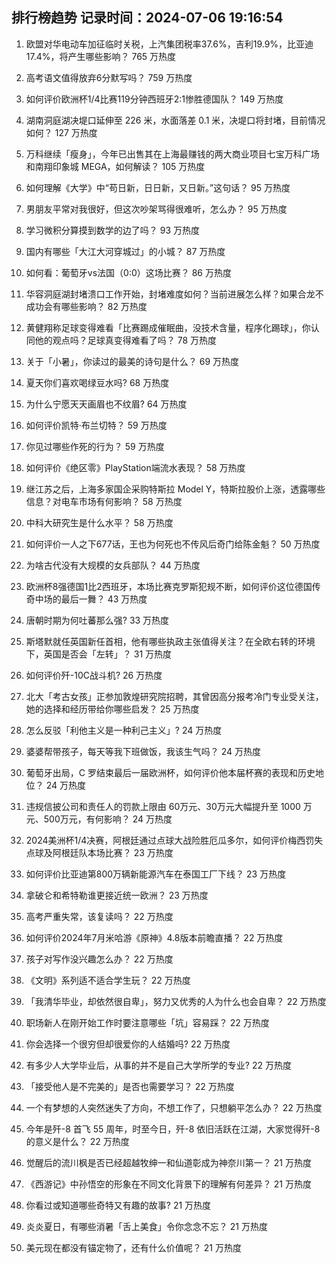
## 排行榜趋势 记录时间：2024-07-06 19:16:54
  
  1. 欧盟对华电动车加征临时关税，上汽集团税率37.6%，吉利19.9%，比亚迪17.4%，将产生哪些影响？ 765 万热度
    
  2. 高考语文值得放弃6分默写吗？ 759 万热度
    
  3. 如何评价欧洲杯1/4比赛119分钟西班牙2:1惨胜德国队？ 149 万热度
    
  4. 湖南洞庭湖决堤口延伸至 226 米，水面落差 0.1 米，决堤口将封堵，目前情况如何？ 127 万热度
    
  5. 万科继续「瘦身」，今年已出售其在上海最赚钱的两大商业项目七宝万科广场和南翔印象城 MEGA，如何解读？ 105 万热度
    
  6. 如何理解《大学》中“苟日新，日日新，又日新。”这句话？ 95 万热度
    
  7. 男朋友平常对我很好，但这次吵架骂得很难听，怎么办？ 95 万热度
    
  8. 学习微积分算摸到数学的边了吗？ 93 万热度
    
  9. 国内有哪些「大江大河穿城过」的小城？ 87 万热度
    
  10. 如何看：葡萄牙vs法国（0:0）这场比赛？ 86 万热度
    
  11. 华容洞庭湖封堵溃口工作开始，封堵难度如何？当前进展怎么样？如果合龙不成功会有哪些影响？ 82 万热度
    
  12. 黄健翔称足球变得难看「比赛踢成催眠曲，没技术含量，程序化踢球」，你认同他的观点吗？足球真变得难看了吗？ 78 万热度
    
  13. 关于「小暑」，你读过的最美的诗句是什么？ 69 万热度
    
  14. 夏天你们喜欢喝绿豆水吗? 68 万热度
    
  15. 为什么宁愿天天画眉也不纹眉? 64 万热度
    
  16. 如何评价凯特·布兰切特？ 59 万热度
    
  17. 你见过哪些作死的行为？ 59 万热度
    
  18. 如何评价《绝区零》PlayStation端流水表现？ 58 万热度
    
  19. 继江苏之后，上海多家国企采购特斯拉 Model Y，特斯拉股价上涨，透露哪些信息？对电车市场有何影响？ 58 万热度
    
  20. 中科大研究生是什么水平？ 58 万热度
    
  21. 如何评价一人之下677话，王也为何死也不传风后奇门给陈金魁？ 50 万热度
    
  22. 为啥古代没有大规模的女兵部队？ 44 万热度
    
  23. 欧洲杯8强德国1比2西班牙，本场比赛克罗斯犯规不断，如何评价这位德国传奇中场的最后一舞？ 43 万热度
    
  24. 唐朝时期为何吐蕃那么强? 33 万热度
    
  25. 斯塔默就任英国新任首相，他有哪些执政主张值得关注？在全欧右转的环境下，英国是否会「左转」？ 31 万热度
    
  26. 如何评价歼-10C战斗机? 26 万热度
    
  27. 北大「考古女孩」正参加敦煌研究院招聘，其曾因高分报考冷门专业受关注，她的选择和经历带给你哪些启发？ 25 万热度
    
  28. 怎么反驳「利他主义是一种利己主义」? 24 万热度
    
  29. 婆婆帮带孩子，每天等我下班做饭，我该生气吗？ 24 万热度
    
  30. 葡萄牙出局，C 罗结束最后一届欧洲杯，如何评价他本届杯赛的表现和历史地位？ 24 万热度
    
  31. 违规信披公司和责任人的罚款上限由 60万元、30万元大幅提升至 1000 万元、500万元，有何影响？ 24 万热度
    
  32. 2024美洲杯1/4决赛，阿根廷通过点球大战险胜厄瓜多尔，如何评价梅西罚失点球及阿根廷队本场比赛？ 23 万热度
    
  33. 如何评价比亚迪第800万辆新能源汽车在泰国工厂下线？ 23 万热度
    
  34. 拿破仑和希特勒谁更接近统一欧洲？ 23 万热度
    
  35. 高考严重失常，该复读吗？ 22 万热度
    
  36. 如何评价2024年7月米哈游《原神》4.8版本前瞻直播？ 22 万热度
    
  37. 孩子对写作没兴趣怎么办？ 22 万热度
    
  38. 《文明》系列适不适合学生玩？ 22 万热度
    
  39. 「我清华毕业，却依然很自卑」，努力又优秀的人为什么也会自卑？ 22 万热度
    
  40. 职场新人在刚开始工作时要注意哪些「坑」容易踩？ 22 万热度
    
  41. 你会选择一个很穷但却很爱你的人结婚吗? 22 万热度
    
  42. 有多少人大学毕业后，从事的并不是自己大学所学的专业? 22 万热度
    
  43. 「接受他人是不完美的」是否也需要学习？ 22 万热度
    
  44. 一个有梦想的人突然迷失了方向，不想工作了，只想躺平怎么办？ 22 万热度
    
  45. 今年是歼-8 首飞 55 周年，时至今日，歼-8 依旧活跃在江湖，大家觉得歼-8 的意义是什么？ 22 万热度
    
  46. 觉醒后的流川枫是否已经超越牧绅一和仙道彰成为神奈川第一？ 21 万热度
    
  47. 《西游记》中孙悟空的形象在不同文化背景下的理解有何差异？ 21 万热度
    
  48. 你看过或知道哪些奇特又有趣的故事? 21 万热度
    
  49. 炎炎夏日，有哪些消暑「舌上美食」令你念念不忘？ 21 万热度
    
  50. 美元现在都没有锚定物了，还有什么价值呢？ 21 万热度
    